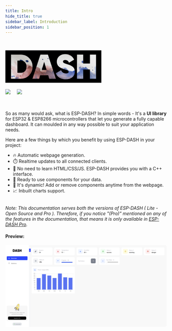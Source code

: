 ```yaml
---
title: Intro
hide_title: true
sidebar_label: Introduction
sidebar_position: 1
---
```


<br/>
<br/>
<img src="/img/dash-splash.png" width="300px" />
<br/>
<br/>

<img src="https://img.shields.io/github/last-commit/ayushsharma82/ESP-DASH?style=for-the-badge" />
&nbsp;
&nbsp;
<img src="https://img.shields.io/github/workflow/status/ayushsharma82/ESP-DASH/Arduino%20Library%20CI/master?style=for-the-badge" />
<br/>
<br/>
<br/>


So as many would ask, what is ESP-DASH? In simple words - It's a <b>UI library</b> for ESP32 & ESP8266 microcontrollers that let you generate a fully capable dashboard. It can moulded in any way possible to suit your application needs.


Here are a few things by which you benefit by using ESP-DASH in your project:

- 🔥 Automatic webpage generation.
- ⏱️ Realtime updates to all connected clients.
- 🎷 No need to learn HTML/CSS/JS. ESP-DASH provides you with a C++ interface.
- 🛫 Ready to use components for your data.
- 🏀 It's dynamic! Add or remove components anytime from the webpage.
- 📈 Inbuilt charts support.

<br/>

<i>
Note: This documentation serves both the versions of ESP-DASH ( Lite - Open Source and Pro ). Therefore, if you notice "(Pro)" mentioned on any of the features in the documentation, that means it is only available in <a href="https://espdash.pro">ESP-DASH Pro</a>.
</i>


#### Preview:
<img src="/img/v4/preview.png" className="img-dropshadow" width="800" />